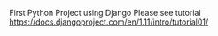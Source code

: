 First Python Project using Django
Please see tutorial https://docs.djangoproject.com/en/1.11/intro/tutorial01/